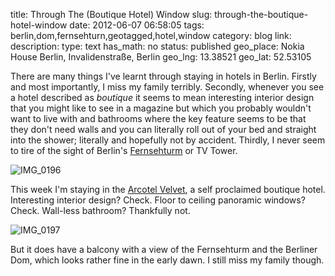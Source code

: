 title: Through The (Boutique Hotel) Window
slug: through-the-boutique-hotel-window
date: 2012-06-07 06:58:05
tags: berlin,dom,fernsehturn,geotagged,hotel,window
category: blog
link: 
description: 
type: text
has_math: no
status: published
geo_place: Nokia House Berlin, Invalidenstraße, Berlin
geo_lng: 13.38521
geo_lat: 52.53105

There are many things I've learnt through staying in hotels in Berlin. Firstly and most importantly, I miss my family terribly. Secondly, whenever you see a hotel described as *boutique* it seems to mean interesting interior design that you might like to see in a magazine but which you probably wouldn't want to live with and bathrooms where the key feature seems to be that they don't need walls and you can literally roll out of your bed and straight into the shower; literally and hopefully not by accident. Thirdly, I never seem to tire of the sight of Berlin's [Fernsehturm](http://en.wikipedia.org/wiki/Fernsehturm_Berlin "http://en.wikipedia.org/wiki/Fernsehturm_Berlin") or TV Tower.

<!-- TEASER_END -->

![](/wp-content/uploads/2012/06/IMG_0196-e1339048322859-764x1024.jpg "IMG_0196")

This week I'm staying in the [Arcotel Velvet](http://www.arcotelhotels.com/en/velvet_hotel_berlin/ "http://www.arcotelhotels.com/en/velvet_hotel_berlin/"), a self proclaimed boutique hotel. Interesting interior design? Check. Floor to ceiling panoramic windows? Check. Wall-less bathroom? Thankfully not.

![](/wp-content/uploads/2012/06/IMG_0197-e1339048381860-764x1024.jpg "IMG_0197")

But it does have a balcony with a view of the Fernsehturm and the Berliner Dom, which looks rather fine in the early dawn. I still miss my family though.




